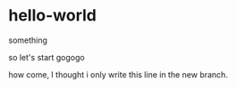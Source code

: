 # hello-world
something

so let's start
gogogo


how come, I thought i only write this line in the new branch.
